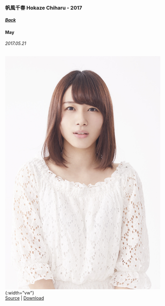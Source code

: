 ### 帆風千春 Hokaze Chiharu - 2017
##### [Back](HokazeChiharu.md)

#### May

###### 2017.05.21
![PreDebut_Chiharu](../../../Album/Pre-Debut/Chiharu.JPG){:width="vw"}  
[Source](https://nanabunnonijyuuni.fandom.com/wiki/Chiharu_Hokaze) | [Download](https://github.com/LYHPandaKing/227PhotoBackup/raw/master/Album/Pre-Debut/Chiharu.JPG)
